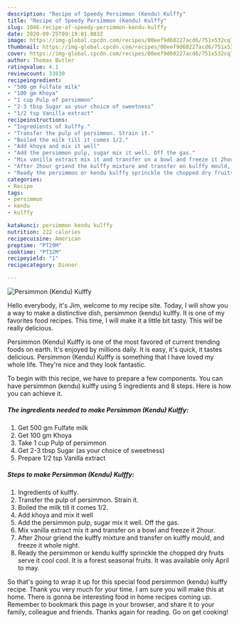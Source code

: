 ```yaml
---
description: "Recipe of Speedy Persimmon (Kendu) Kulffy"
title: "Recipe of Speedy Persimmon (Kendu) Kulffy"
slug: 1046-recipe-of-speedy-persimmon-kendu-kulffy
date: 2020-09-25T09:19:01.083Z
image: https://img-global.cpcdn.com/recipes/00eef9d60227acd6/751x532cq70/persimmon-kendu-kulffy-recipe-main-photo.jpg
thumbnail: https://img-global.cpcdn.com/recipes/00eef9d60227acd6/751x532cq70/persimmon-kendu-kulffy-recipe-main-photo.jpg
cover: https://img-global.cpcdn.com/recipes/00eef9d60227acd6/751x532cq70/persimmon-kendu-kulffy-recipe-main-photo.jpg
author: Thomas Butler
ratingvalue: 4.1
reviewcount: 33830
recipeingredient:
- "500 gm Fulfate milk"
- "100 gm Khoya"
- "1 cup Pulp of persimmon"
- "2-3 tbsp Sugar as your choice of sweetness"
- "1/2 tsp Vanilla extract"
recipeinstructions:
- "Ingredients of kulffy."
- "Transfer the pulp of persimmon. Strain it."
- "Boiled the milk till it comes 1/2."
- "Add khoya and mix it well"
- "Add the persimmon pulp, sugar mix it well. Off the gas."
- "Mix vanilla extract mix it and transfer on a bowl and freeze it 2hour."
- "After 2hour griend the kulffy mixture and transfer on kulffy mould, and freeze it whole night."
- "Ready the persimmon or kendu kulffy sprinckle the chopped dry fruits serve it cool cool. It is a forest seasonal fruits. It was available only April to may."
categories:
- Recipe
tags:
- persimmon
- kendu
- kulffy

katakunci: persimmon kendu kulffy 
nutrition: 222 calories
recipecuisine: American
preptime: "PT29M"
cooktime: "PT32M"
recipeyield: "1"
recipecategory: Dinner

---
```



![Persimmon (Kendu) Kulffy](https://img-global.cpcdn.com/recipes/00eef9d60227acd6/751x532cq70/persimmon-kendu-kulffy-recipe-main-photo.jpg)

Hello everybody, it's Jim, welcome to my recipe site. Today, I will show you a way to make a distinctive dish, persimmon (kendu) kulffy. It is one of my favorites food recipes. This time, I will make it a little bit tasty. This will be really delicious.

Persimmon (Kendu) Kulffy is one of the most favored of current trending foods on earth. It's enjoyed by millions daily. It is easy, it's quick, it tastes delicious. Persimmon (Kendu) Kulffy is something that I have loved my whole life. They're nice and they look fantastic.




To begin with this recipe, we have to prepare a few components. You can have persimmon (kendu) kulffy using 5 ingredients and 8 steps. Here is how you can achieve it.

<!--inarticleads1-->

##### The ingredients needed to make Persimmon (Kendu) Kulffy:

1. Get 500 gm Fulfate milk
1. Get 100 gm Khoya
1. Take 1 cup Pulp of persimmon
1. Get 2-3 tbsp Sugar (as your choice of sweetness)
1. Prepare 1/2 tsp Vanilla extract




<!--inarticleads2-->

##### Steps to make Persimmon (Kendu) Kulffy:

1. Ingredients of kulffy.
1. Transfer the pulp of persimmon. Strain it.
1. Boiled the milk till it comes 1/2.
1. Add khoya and mix it well
1. Add the persimmon pulp, sugar mix it well. Off the gas.
1. Mix vanilla extract mix it and transfer on a bowl and freeze it 2hour.
1. After 2hour griend the kulffy mixture and transfer on kulffy mould, and freeze it whole night.
1. Ready the persimmon or kendu kulffy sprinckle the chopped dry fruits serve it cool cool. It is a forest seasonal fruits. It was available only April to may.




So that's going to wrap it up for this special food persimmon (kendu) kulffy recipe. Thank you very much for your time. I am sure you will make this at home. There is gonna be interesting food in home recipes coming up. Remember to bookmark this page in your browser, and share it to your family, colleague and friends. Thanks again for reading. Go on get cooking!
